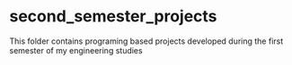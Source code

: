 # second_semester_projects
This folder contains programing based projects developed during the first semester of my engineering studies

